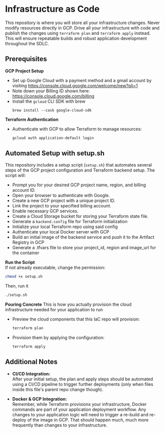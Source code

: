 # Infrastructure as Code

This repository is where you will store all your infrastructure changes.  Never modify resources directly in GCP.  Drive all your infrastructure with code and publish the changes using `terraform plan` and `terraform apply` instead.  This will ensure repeatable builds and robust application development throughout the SDLC.

## Prerequisites

**GCP Project Setup**
   - Set up Google Cloud with a payment method and a gmail account by visiting https://console.cloud.google.com/welcome/new?pli=1
   - Note down your Billing ID shown here: https://console.cloud.google.com/billing
   - Install the `gcloud` CLI SDK with brew
      ```shell
      brew install --cask google-cloud-sdk
      ```
     
**Terraform Authentication**
   - Authenticate with GCP to allow Terraform to manage resources:
     ```bash
     gcloud auth application-default login
     ```

## Automated Setup with setup.sh

This repository includes a setup script (`setup.sh`) that automates several steps of the GCP project configuration and Terraform backend setup. The script will:

- Prompt you for your desired GCP project name, region, and billing account ID.
- Open your browser to authenticate with Google.
- Create a new GCP project with a unique project ID.
- Link the project to your specified billing account.
- Enable necessary GCP services.
- Create a Cloud Storage bucket for storing your Terraform state file.
- Generate a `backend.config` file for Terraform initialization
- Initialize your local Terraform repo using said config
- Authenticate your local Docker server with GCP
- Build an initial image of the backend service and push it to the Artifact Registry in GCP
- Generate a .tfvars file to store your project_id, region and image_url for the container 

**Run the Script**  
   If not already executable, change the permission:
   ```bash
   chmod +x setup.sh
   ```
   Then, run it
   ```bash
   ./setup.sh
   ```

**Pouring Concrete**
   This is how you actually provision the cloud infrastructure needed for your application to run
   - Preview the cloud components that this IaC repo will provision:
     ```bash
     terraform plan
     ```
   - Provision them by applying the configuration:
     ```bash
     terraform apply
     ```

## Additional Notes

- **CI/CD Integration:**  
  After your initial setup, the plan and apply steps should be automated using a CI/CD pipeline to trigger further deployments (only when files inside this file's parent repo change though).

- **Docker & GCP Integration:**  
  Remember, while Terraform provisions your infrastructure, Docker commands are part of your application deployment workflow. Any changes to your application logic will need to trigger a re-build and re-deploy of the image in GCP.  That should happen much, much more frequently than changes to your infrastructure.
